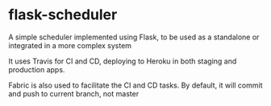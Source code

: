 # flask-scheduler
A simple scheduler implemented using Flask, to be used as a standalone or integrated in a  more complex system

It uses Travis for CI and CD, deploying to Heroku in both staging and production apps.

Fabric is also used to facilitate the CI and CD tasks. By default, it will commit and push to current branch, not master

